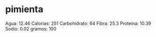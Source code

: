 # pimienta

Agua: 12.46
Calorías: 251
Carbohidrato: 64
Fibra: 25.3
Proteina: 10.39
Sodio: 0.02
gramos: 100